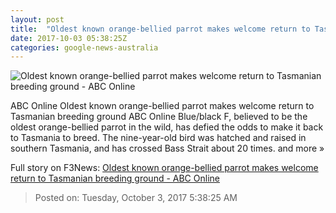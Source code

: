 ```yaml
---
layout: post
title:  "Oldest known orange-bellied parrot makes welcome return to Tasmanian breeding ground - ABC Online"
date: 2017-10-03 05:38:25Z
categories: google-news-australia
---
```


![Oldest known orange-bellied parrot makes welcome return to Tasmanian breeding ground - ABC Online](http://www.abc.net.au/news/image/9010710-1x1-700x700.jpg)

ABC Online Oldest known orange-bellied parrot makes welcome return to Tasmanian breeding ground ABC Online Blue/black F, believed to be the oldest orange-bellied parrot in the wild, has defied the odds to make it back to Tasmania to breed. The nine-year-old bird was hatched and raised in southern Tasmania, and has crossed Bass Strait about 20 times. and more »


Full story on F3News: [Oldest known orange-bellied parrot makes welcome return to Tasmanian breeding ground - ABC Online](http://www.f3nws.com/n/KdNTJJ)

> Posted on: Tuesday, October 3, 2017 5:38:25 AM
